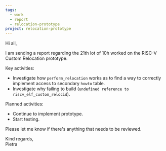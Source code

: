 ```yaml
---
tags:
  - work
  - report
  - relocation-prototype
project: relocation-prototype
---
```

Hi all,

I am sending a report regarding the 21th lot of 10h worked on the RISC-V Custom
Relocation prototype.

Key activities:
- Investigate how `perform_relocation` works as to find a way to correctly implement access to secondary `howto` table.
- Investigate why failing to build (`undefined reference to riscv_elf_custom_relocid`).

Planned activities:
* Continue to implement prototype.
* Start testing.

Please let me know if there's anything that needs to be reviewed.

Kind regards,  
Pietra